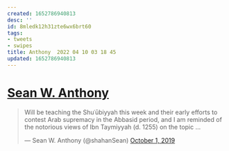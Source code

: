 ```yaml
---
created: 1652786940813
desc: ''
id: 8mledk12h31zte6wx6brt60
tags:
- tweets
- swipes
title: Anthony  2022 04 10 03 18 45
updated: 1652786940813
---
```

   
# [Sean W. Anthony](https://twitter.com/shahanSean/status/1179071919225630720)   
   
> Will be teaching the Shuʿūbiyyah this week and their early efforts to contest Arab supremacy in the Abbasid period, and I am reminded of the notorious views of Ibn Taymiyyah (d. 1255) on the topic ...   
>    
> — Sean W. Anthony (@shahanSean) [October 1, 2019](https://twitter.com/shahanSean/status/1179071919225630720?ref_src=twsrc%5Etfw)
